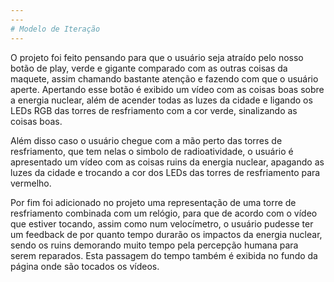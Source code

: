 ```yaml
---
---
# Modelo de Iteração
---
```

O projeto foi feito pensando para que o usuário seja atraído pelo nosso botão de play, verde e gigante comparado com as outras coisas da maquete, assim chamando bastante atenção e fazendo com que o usuário aperte. Apertando esse botão é exibido um vídeo com as coisas boas sobre a energia nuclear, além de acender todas as luzes da cidade e ligando os LEDs RGB das torres de resfriamento com a cor verde, sinalizando as coisas boas.

Além disso caso o usuário chegue com a mão perto das torres de resfriamento, que tem nelas o simbolo de radioatividade, o usuário é apresentado um vídeo com as coisas ruins da energia nuclear, apagando as luzes da cidade e trocando a cor dos LEDs das torres de resfriamento para vermelho.

Por fim foi adicionado no projeto uma representação de uma torre de resfriamento combinada com um relógio, para que de acordo com o vídeo que estiver tocando, assim como num velocímetro, o usuário pudesse ter um feedback de por quanto tempo durarão os impactos da energia nuclear, sendo os ruins demorando muito tempo pela percepção humana para serem reparados. Esta passagem do tempo também é exibida no fundo da página onde são tocados os vídeos.